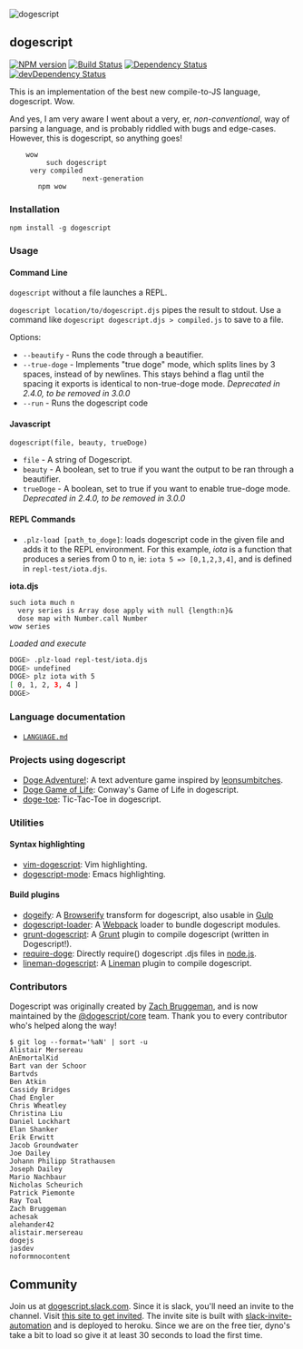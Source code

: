 ![dogescript](doge.gif)

## dogescript

[![NPM version](https://badge.fury.io/js/dogescript.svg)](http://badge.fury.io/js/dogescript) [![Build Status](https://secure.travis-ci.org/dogescript/dogescript.svg?branch=master)](http://travis-ci.org/dogescript/dogescript) [![Dependency Status](https://david-dm.org/dogescript/dogescript.svg)](https://david-dm.org/dogescript/dogescript) [![devDependency Status](https://david-dm.org/dogescript/dogescript/dev-status.svg)](https://david-dm.org/dogescript/dogescript#info=devDependencies)



This is an implementation of the best new compile-to-JS language, dogescript. Wow.

And yes, I am very aware I went about a very, er, *non-conventional*, way of parsing a language, and is probably riddled with bugs and edge-cases. However, this is dogescript, so anything goes!

```
    wow
         such dogescript
     very compiled
                  next-generation
       npm wow
```


### Installation

`npm install -g dogescript`

### Usage

#### Command Line

`dogescript` without a file launches a REPL.

`dogescript location/to/dogescript.djs` pipes the result to stdout. Use a command like `dogescript dogescript.djs > compiled.js` to save to a file.

Options:

* `--beautify` - Runs the code through a beautifier.
* `--true-doge` - Implements "true doge" mode, which splits lines by 3 spaces, instead of by newlines. This stays behind a flag until the spacing it exports is identical to non-true-doge mode. *Deprecated in 2.4.0, to be removed in 3.0.0*
* `--run` - Runs the dogescript code

#### Javascript

`dogescript(file, beauty, trueDoge)`
* `file` - A string of Dogescript.
* `beauty` - A boolean, set to true if you want the output to be ran through a beautifier.
* `trueDoge` - A boolean, set to true if you want to enable true-doge mode. *Deprecated in 2.4.0, to be removed in 3.0.0*

#### REPL Commands

* `.plz-load [path_to_doge]`: loads dogescript code in the given file and adds it to the REPL environment. For this example, *iota* is a function that produces a series from 0 to n, ie: `iota 5 => [0,1,2,3,4]`, and is defined in `repl-test/iota.djs`.

**iota.djs**
```djs
such iota much n
  very series is Array dose apply with null {length:n}&
  dose map with Number.call Number
wow series
```

*Loaded and execute*
```bash
DOGE> .plz-load repl-test/iota.djs
DOGE> undefined
DOGE> plz iota with 5
[ 0, 1, 2, 3, 4 ]
DOGE>
```

### Language documentation

* [`LANGUAGE.md`](/LANGUAGE.md)

### Projects using dogescript

* [Doge Adventure!](https://github.com/ngscheurich/doge-adventure): A text adventure game inspired by [leonsumbitches](http://dailydoge.tumblr.com/post/21839788086/leonsumbitches-you-have-encountered-a-doge).
* [Doge Game of Life](https://github.com/eerwitt/doge-game-of-life): Conway's Game of Life in dogescript.
* [doge-toe](https://github.com/alexdantas/doge-toe): Tic-Tac-Toe in dogescript.

### Utilities

#### Syntax highlighting

* [vim-dogescript](https://github.com/valeriangalliat/vim-dogescript): Vim highlighting.
* [dogescript-mode](https://github.com/alexdantas/dogescript-mode): Emacs highlighting.

#### Build plugins

* [dogeify](https://github.com/remixz/dogeify): A [Browserify](http://browserify.org/) transform for dogescript, also usable in [Gulp](https://github.com/gulpjs/gulp)
* [dogescript-loader](https://github.com/Bartvds/dogescript-loader): A [Webpack](https://Webpack.github.io) loader to bundle dogescript modules.
* [grunt-dogescript](https://github.com/Bartvds/grunt-dogescript): A [Grunt](http://gruntjs.com) plugin to compile dogescript (written in Dogescript!).
* [require-doge](https://github.com/Bartvds/require-doge): Directly require() dogescript .djs files in [node.js](http://www.nodejs.org).
* [lineman-dogescript](https://github.com/linemanjs/lineman-dogescript): A [Lineman](http://linemanjs.com/) plugin to compile dogescript.

### Contributors

Dogescript was originally created by [Zach Bruggeman](https://twitter.com/zachbruggeman), and is now maintained by the [@dogescript/core](https://github.com/orgs/dogescript/people) team. Thank you to every contributor who's helped along the way!

```
$ git log --format='%aN' | sort -u
Alistair Mersereau
AnEmortalKid
Bart van der Schoor
Bartvds
Ben Atkin
Cassidy Bridges
Chad Engler
Chris Wheatley
Christina Liu
Daniel Lockhart
Elan Shanker
Erik Erwitt
Jacob Groundwater
Joe Dailey
Johann Philipp Strathausen
Joseph Dailey
Mario Nachbaur
Nicholas Scheurich
Patrick Piemonte
Ray Toal
Zach Bruggeman
achesak
alehander42
alistair.mersereau
dogejs
jasdev
noformnocontent
```

## Community

Join us at [dogescript.slack.com](http://dogescript.slack.com). Since it is slack, you'll need an invite to the channel. Visit [this site to get invited](https://doge-invite.herokuapp.com/). The invite site is built with [slack-invite-automation](https://github.com/outsideris/slack-invite-automation) and is deployed to heroku. Since we are on the free tier, dyno's take a bit to load so give it at least 30 seconds to load the first time.
